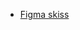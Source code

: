 - [Figma skiss](https://www.figma.com/design/Aq0JxLUNnGB9gvBW3MMlXj/CI%2FCD-exam?node-id=0-1&node-type=canvas&t=qksOGiex5r3REuEg-0) 
